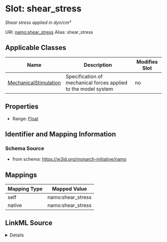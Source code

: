 

# Slot: shear_stress 


_Shear stress applied in dyn/cm²_





URI: [namo:shear_stress](https://w3id.org/monarch-initiative/namo/shear_stress)
Alias: shear_stress

<!-- no inheritance hierarchy -->





## Applicable Classes

| Name | Description | Modifies Slot |
| --- | --- | --- |
| [MechanicalStimulation](MechanicalStimulation.md) | Specification of mechanical forces applied to the model system |  no  |






## Properties

* Range: [Float](Float.md)




## Identifier and Mapping Information






### Schema Source


* from schema: https://w3id.org/monarch-initiative/namo




## Mappings

| Mapping Type | Mapped Value |
| ---  | ---  |
| self | namo:shear_stress |
| native | namo:shear_stress |




## LinkML Source

<details>
```yaml
name: shear_stress
description: Shear stress applied in dyn/cm²
from_schema: https://w3id.org/monarch-initiative/namo
rank: 1000
alias: shear_stress
owner: MechanicalStimulation
domain_of:
- MechanicalStimulation
range: float

```
</details>
